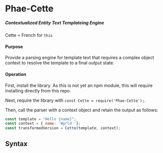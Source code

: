 # Phae-Cette #
##### Contextualized Entity Text Templateing Engine #####
Cette = French for `this`

#### Purpose ####
Provide a parsing engine for template text that requires a complex object context to resolve the template to a final output state.

#### Operation ####
First, install the library. As this is not yet an npm module, this will require installing directly from this repo.

Next, require the library with `const Cette = require('Phae-Cette');`.

Then, call the parser with a context object and retain the output as follows:

```javascript
const template = "Hello {name}";
const context = { name: 'Wprld '};
const transformedVersion = Cette(template, context);
```

## Syntax ##
